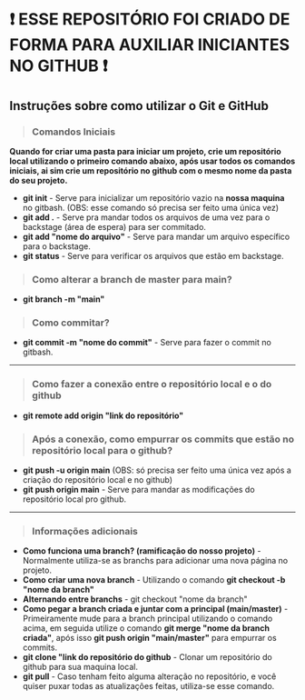 # ❗ ESSE REPOSITÓRIO FOI CRIADO DE FORMA PARA AUXILIAR INICIANTES NO GITHUB ❗

## Instruções sobre como utilizar o Git e GitHub

> ### Comandos Iniciais

**Quando for criar uma pasta para iniciar um projeto, crie um repositório local utilizando o primeiro comando abaixo, após usar todos os comandos iniciais, ai sim crie um repositório no github com o mesmo nome da pasta do seu projeto.**

- **git init** - Serve para inicializar um repositório vazio na **nossa maquina** no gitbash.    (OBS: esse comando só precisa ser feito uma única vez)
- **git add .** - Serve pra mandar todos os arquivos de uma vez para o backstage (área de espera) para ser commitado.
- **git add "nome do arquivo"** - Serve para mandar um arquivo específico para o backstage.
- **git status** - Serve para verificar os arquivos que estão em backstage.

> ### Como alterar a branch de master para main?

- **git branch -m "main"**

> ### Como commitar?

- **git commit -m "nome do commit"** - Serve para fazer o commit no gitbash.

---

> ### Como fazer a conexão entre o repositório local e o do github

- **git remote add origin "link do repositório"**

> ### Após a conexão, como empurrar os commits que estão no repositório local para o github?

- **git push -u origin main**   (OBS: só precisa ser feito uma única vez após a criação do repositório local e no github)
- **git push origin main** - Serve para mandar as modificações do repositório local pro github.

---

> ### Informações adicionais

- **Como funciona uma branch? (ramificação do nosso projeto)** - Normalmente utiliza-se as branchs para adicionar uma nova página no projeto.
- **Como criar uma nova branch** - Utilizando o comando **git checkout -b "nome da branch"**
- **Alternando entre branchs** - git checkout "nome da branch"
- **Como pegar a branch criada e juntar com a principal (main/master)** - Primeiramente mude para a branch principal utilizando o comando acima, em seguida utilize o comando **git merge "nome da branch criada"**, após isso **git push origin "main/master"** para empurrar os commits.
- **git clone "link do repositório do github** - Clonar um repositório do github para sua maquina local.
- **git pull** - Caso tenham feito alguma alteração no repositório, e você quiser puxar todas as atualizações feitas, utiliza-se esse comando.
